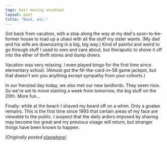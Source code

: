 ```yaml
---
tags: hair moving vacation
layout: post
title: "Back, etc."
---
```




<p>Got back from vacation, with a stop along the way at my dad's soon-to-be-former house to load up a uhaul with all the stuff my sister wants. (My dad and his wife are downsizing in a big, big way.) Kind of painful and weird to go through stuff I used to own and care about, but theraputic to shove it off into the ether of thrift stores and dump divers.</p>

<p>Vacation was very relaxing. I even played bingo for the first time since elementary school. (Almost got the fill-the-card-in-58 game jackpot, but that doesn't win you anything except sympathy from your cohorts.)</p>

<p>In our frenzied day today, we also met our new landlords. They seem nice. So we're set to move starting a week from tomorrow, the big stuff on the 20th. More fun...</p>

<p>Finally: while at the beach I shaved my beard off on a whim. Only a goatee remains. This is the first time since 1993 that certain areas of my face are viewable to the public. I suspect that the daily ardors imposed by shaving may become too great and my previous visage will return, but stranger things have been known to happen. </p>

<p>
<p><em>(Originally posted <a href="http://use.perl.org/~lachoy/journal/6211">elsewhere</a>)</em></p>


